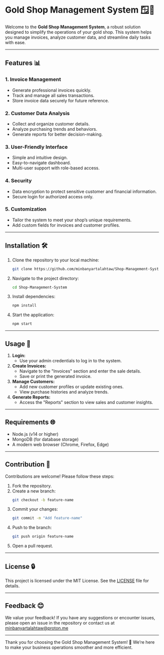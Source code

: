 # Gold Shop Management System 🪟💸

Welcome to the **Gold Shop Management System**, a robust solution designed to simplify the operations of your gold shop. This system helps you manage invoices, analyze customer data, and streamline daily tasks with ease.

---

## Features 📊

### 1. **Invoice Management**

- Generate professional invoices quickly.
- Track and manage all sales transactions.
- Store invoice data securely for future reference.

### 2. **Customer Data Analysis**

- Collect and organize customer details.
- Analyze purchasing trends and behaviors.
- Generate reports for better decision-making.

### 3. **User-Friendly Interface**

- Simple and intuitive design.
- Easy-to-navigate dashboard.
- Multi-user support with role-based access.

### 4. **Security**

- Data encryption to protect sensitive customer and financial information.
- Secure login for authorized access only.

### 5. **Customization**

- Tailor the system to meet your shop’s unique requirements.
- Add custom fields for invoices and customer profiles.

---

## Installation 🛠️

1. Clone the repository to your local machine:
   ```bash
   git clone https://github.com/minbanyartalahtaw/Shop-Management-System
   ```
2. Navigate to the project directory:
   ```bash
   cd Shop-Management-System
   ```
3. Install dependencies:
   ```bash
   npm install
   ```
4. Start the application:
   ```bash
   npm start
   ```

---

## Usage 🔄

1. **Login:**
   - Use your admin credentials to log in to the system.
2. **Create Invoices:**
   - Navigate to the "Invoices" section and enter the sale details.
   - Save or print the generated invoice.
3. **Manage Customers:**
   - Add new customer profiles or update existing ones.
   - View purchase histories and analyze trends.
4. **Generate Reports:**
   - Access the "Reports" section to view sales and customer insights.

---

## Requirements 🌐

- Node.js (v14 or higher)
- MongoDB (for database storage)
- A modern web browser (Chrome, Firefox, Edge)

---

## Contribution 🙏

Contributions are welcome! Please follow these steps:

1. Fork the repository.
2. Create a new branch:
   ```bash
   git checkout -b feature-name
   ```
3. Commit your changes:
   ```bash
   git commit -m "Add feature-name"
   ```
4. Push to the branch:
   ```bash
   git push origin feature-name
   ```
5. Open a pull request.

---

## License 🔒

This project is licensed under the MIT License. See the [LICENSE](LICENSE) file for details.

---

## Feedback 😊

We value your feedback! If you have any suggestions or encounter issues, please open an issue in the repository or contact us at minbanyartalahtaw@proton.me

---

Thank you for choosing the Gold Shop Management System! 🌟 We’re here to make your business operations smoother and more efficient.

